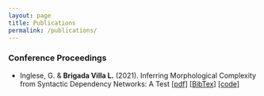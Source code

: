 ```yaml
---
layout: page
title: Publications
permalink: /publications/
---
```


### Conference Proceedings

* Inglese, G. & **Brigada Villa L.** (2021). Inferring Morphological Complexity from Syntactic Dependency Networks: A Test [[pdf]](https://aclanthology.org/2021.sigtyp-1.2.pdf) [[BibTex]](https://aclanthology.org/2021.sigtyp-1.2.bib) [[code]](https://github.com/bavagliladri/tb2net)
